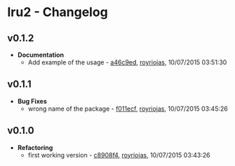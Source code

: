 
# lru2 - Changelog
## v0.1.2
- **Documentation**
  - Add example of the usage - [a46c9ed]( https://github.com/royriojas/lru2/commit/a46c9ed ), [royriojas](https://github.com/royriojas), 10/07/2015 03:51:30

    
## v0.1.1
- **Bug Fixes**
  - wrong name of the package - [f011ecf]( https://github.com/royriojas/lru2/commit/f011ecf ), [royriojas](https://github.com/royriojas), 10/07/2015 03:45:26

    
## v0.1.0
- **Refactoring**
  - first working version - [c8908f4]( https://github.com/royriojas/lru2/commit/c8908f4 ), [royriojas](https://github.com/royriojas), 10/07/2015 03:43:26

    
